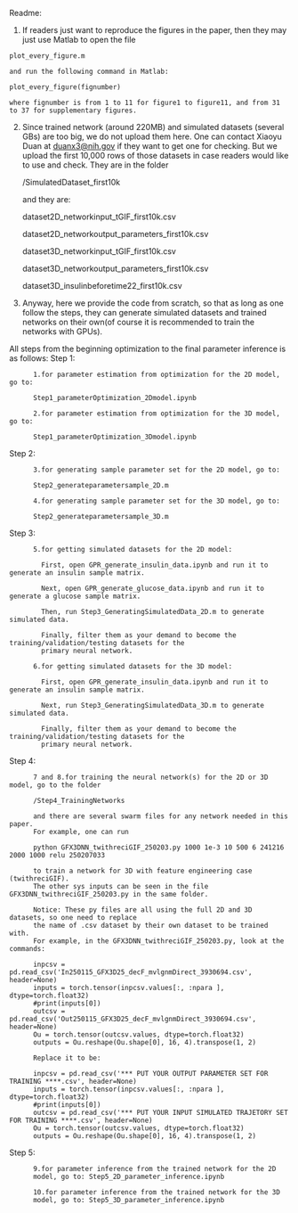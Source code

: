 
Readme:
  1. If readers just want to reproduce the figures in the paper, then they may just use Matlab to 
    open the file

    plot_every_figure.m

    and run the following command in Matlab:

    plot_every_figure(fignumber)
    
    where fignumber is from 1 to 11 for figure1 to figure11, and from 31 to 37 for supplementary figures.
    
  2. Since trained network (around 220MB) and simulated datasets (several GBs) are too big, we do not upload them here.
     One can contact Xiaoyu Duan at duanx3@nih.gov if they want to get one for checking. But we upload the first 10,000
     rows of those datasets in case readers would like to use and check. They are in the folder

     /SimulatedDataset_first10k

     and they are:

     dataset2D_networkinput_tGIF_first10k.csv
     
     dataset2D_networkoutput_parameters_first10k.csv

     dataset3D_networkinput_tGIF_first10k.csv

     dataset3D_networkoutput_parameters_first10k.csv

     dataset3D_insulinbeforetime22_first10k.csv
     
     
  4. Anyway, here we provide the code from scratch, so that as long as one follow the steps, they can generate simulated datasets and
     trained networks on their own(of course it is recommended to train the networks with GPUs).

All steps from the beginning optimization to the final parameter inference is as follows:
  Step 1:
  
          1.for parameter estimation from optimization for the 2D model, go to:

          Step1_parameterOptimization_2Dmodel.ipynb
          
          2.for parameter estimation from optimization for the 3D model, go to:

          Step1_parameterOptimization_3Dmodel.ipynb
          
  Step 2:
  
          3.for generating sample parameter set for the 2D model, go to:

          Step2_generateparametersample_2D.m
          
          4.for generating sample parameter set for the 3D model, go to:

          Step2_generateparametersample_3D.m
          
  Step 3:
  
          5.for getting simulated datasets for the 2D model:
          
            First, open GPR_generate_insulin_data.ipynb and run it to generate an insulin sample matrix.
            
            Next, open GPR_generate_glucose_data.ipynb and run it to generate a glucose sample matrix.

            Then, run Step3_GeneratingSimulatedData_2D.m to generate simulated data.

            Finally, filter them as your demand to become the training/validation/testing datasets for the 
            primary neural network.
            
          6.for getting simulated datasets for the 3D model:

            First, open GPR_generate_insulin_data.ipynb and run it to generate an insulin sample matrix.

            Next, run Step3_GeneratingSimulatedData_3D.m to generate simulated data.

            Finally, filter them as your demand to become the training/validation/testing datasets for the 
            primary neural network.
          
  Step 4:
  
          7 and 8.for training the neural network(s) for the 2D or 3D model, go to the folder 
          
          /Step4_TrainingNetworks
          
          and there are several swarm files for any network needed in this paper. 
          For example, one can run

          python GFX3DNN_twithreciGIF_250203.py 1000 1e-3 10 500 6 241216 2000 1000 relu 250207033

          to train a network for 3D with feature engineering case (twithreciGIF). 
          The other sys inputs can be seen in the file GFX3DNN_twithreciGIF_250203.py in the same folder.

          Notice: These py files are all using the full 2D and 3D datasets, so one need to replace
          the name of .csv dataset by their own dataset to be trained with.
          For example, in the GFX3DNN_twithreciGIF_250203.py, look at the commands:

          inpcsv = pd.read_csv('In250115_GFX3D25_decF_mvlgnmDirect_3930694.csv', header=None)
          inputs = torch.tensor(inpcsv.values[:, :npara ], dtype=torch.float32)
          #print(inputs[0])
          outcsv = pd.read_csv('Out250115_GFX3D25_decF_mvlgnmDirect_3930694.csv', header=None)
          Ou = torch.tensor(outcsv.values, dtype=torch.float32)
          outputs = Ou.reshape(Ou.shape[0], 16, 4).transpose(1, 2)

          Replace it to be:
          
          inpcsv = pd.read_csv('*** PUT YOUR OUTPUT PARAMETER SET FOR TRAINING ****.csv', header=None)
          inputs = torch.tensor(inpcsv.values[:, :npara ], dtype=torch.float32)
          #print(inputs[0])
          outcsv = pd.read_csv('*** PUT YOUR INPUT SIMULATED TRAJETORY SET FOR TRAINING ****.csv', header=None)
          Ou = torch.tensor(outcsv.values, dtype=torch.float32)
          outputs = Ou.reshape(Ou.shape[0], 16, 4).transpose(1, 2)
          
  Step 5:
  
          9.for parameter inference from the trained network for the 2D
          model, go to: Step5_2D_parameter_inference.ipynb
  
          10.for parameter inference from the trained network for the 3D
          model, go to: Step5_3D_parameter_inference.ipynb
